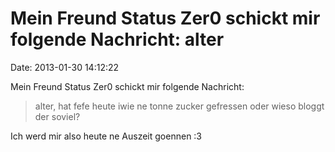 Mein Freund Status Zer0 schickt mir folgende Nachricht: alter
=============================================================

Date: 2013-01-30 14:12:22

Mein Freund Status Zer0 schickt mir folgende Nachricht:

> alter, hat fefe heute iwie ne tonne zucker gefressen oder wieso bloggt
> der soviel?

Ich werd mir also heute ne Auszeit goennen :3
